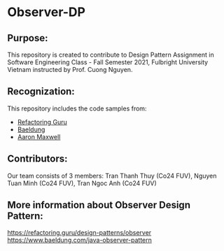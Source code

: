 # Observer-DP

## Purpose:
This repository is created to contribute to Design Pattern Assignment in Software Engineering Class - Fall Semester 2021, Fulbright University Vietnam instructed by Prof. Cuong Nguyen.

## Recognization:
This repository includes the code samples from:
- [Refactoring Guru](https://refactoring.guru/design-patterns/observer/java/example)
- [Baeldung](https://www.baeldung.com/java-observer-pattern)
- [Aaron Maxwell](https://www.protechtraining.com/blog/post/tutorial-the-observer-pattern-in-python-879#conclusion)

## Contributors:
Our team consists of 3 members: Tran Thanh Thuy (Co24 FUV), Nguyen Tuan Minh (Co24 FUV), Tran Ngoc Anh (Co24 FUV)

## More information about Observer Design Pattern:
https://refactoring.guru/design-patterns/observer
https://www.baeldung.com/java-observer-pattern
